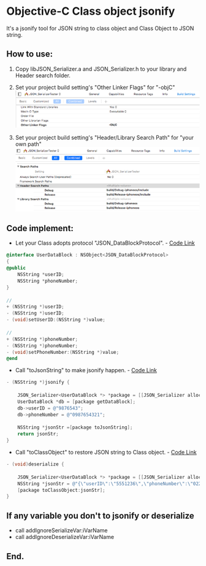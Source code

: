 # Objective-C Class object jsonify
It's a jsonify tool for JSON string to class object and Class Object to JSON string.

## How to use:

1. Copy libJSON_Serializer.a and JSON_Serializer.h to your library and Header search folder.

2. Set your project build setting's "Other Linker Flags" for "-objC"
![foo](/ScreenShot1.png "set -objC")

3.  Set your project build setting's "Header/Library Search Path" for "your own path"
![foo](/ScreenShot2.png "set path")

## Code implement:
* Let your Class adopts protocol "JSON_DataBlockProtocol". - [Code Link][bar]

[bar]: /Source/JSON_SerializerTester/JSON_SerializerTester/TestForJSON_Serializer.h#L12-L28
```objective-c
@interface UserDataBlock : NSObject<JSON_DataBlockProtocol>
{
@public
    NSString *userID;
    NSString *phoneNumber;
}

//
+ (NSString *)userID;
- (NSString *)userID;
- (void)setUserID:(NSString *)value;

//
+ (NSString *)phoneNumber;
- (NSString *)phoneNumber;
- (void)setPhoneNumber:(NSString *)value;
@end
```

* Call "toJsonString" to make jsonify happen. - [Code Link][bar]

[bar]: /Source/JSON_SerializerTester/JSON_SerializerTester/TestForJSON_Serializer.m#L44-L54
```objective-c
- (NSString *)jsonify { 
    
    JSON_Serializer<UserDataBlock *> *package = [[JSON_Serializer alloc] initWithDataBlock:[UserDataBlock class]];
    UserDataBlock *db = [package getDataBlock];
    db->userID = @"9876543";
    db->phoneNumber = @"0987654321";
    
    NSString *jsonStr =[package toJsonString];   
    return jsonStr;
}
```

* Call "toClassObject" to restore JSON string to Class object. - [Code Link][bar]

[bar]: /Source/JSON_SerializerTester/JSON_SerializerTester/TestForJSON_Serializer.m#L56-L63
```objective-c
- (void)deserialize {
    
    JSON_Serializer<UserDataBlock *> *package = [[JSON_Serializer alloc] initWithDataBlock:[UserDataBlock class]];
    NSString *jsonStr = @"{\"userID\":\"5551236\",\"phoneNumber\":\"02222667222\",\"birthday\":\"2018.01.01\"}";
    [package toClassObject:jsonStr];
}
```
## If any variable you don't to jsonify or deserialize
* call addIgnoreSerializeVar:iVarName
* call addIgnoreDeserializeVar:iVarName

## End.
